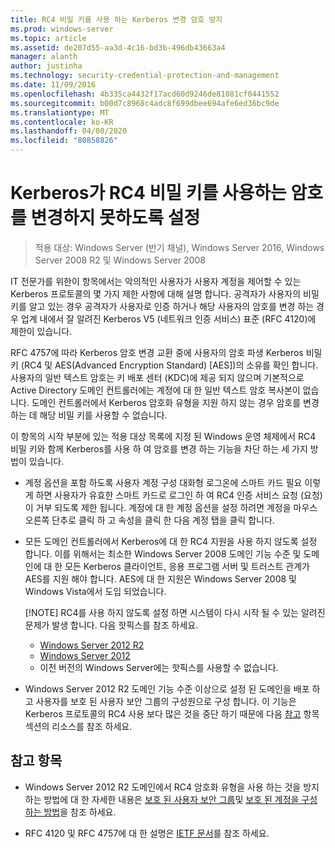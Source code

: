 ```yaml
---
title: RC4 비밀 키를 사용 하는 Kerberos 변경 암호 방지
ms.prod: windows-server
ms.topic: article
ms.assetid: de207d55-aa3d-4c16-bd3b-496db43663a4
manager: alanth
author: justinha
ms.technology: security-credential-protection-and-management
ms.date: 11/09/2016
ms.openlocfilehash: 4b335ca4432f17acd60d9246de81081cf0441552
ms.sourcegitcommit: b00d7c8968c4adc8f699dbee694afe6ed36bc9de
ms.translationtype: MT
ms.contentlocale: ko-KR
ms.lasthandoff: 04/08/2020
ms.locfileid: "80858826"
---
```

# <a name="preventing-kerberos-change-password-that-uses-rc4-secret-keys"></a>Kerberos가 RC4 비밀 키를 사용하는 암호를 변경하지 못하도록 설정

>적용 대상: Windows Server (반기 채널), Windows Server 2016, Windows Server 2008 R2 및 Windows Server 2008

IT 전문가를 위한이 항목에서는 악의적인 사용자가 사용자 계정을 제어할 수 있는 Kerberos 프로토콜의 몇 가지 제한 사항에 대해 설명 합니다. 공격자가 사용자의 비밀 키를 알고 있는 경우 공격자가 사용자로 인증 하거나 해당 사용자의 암호를 변경 하는 경우 업계 내에서 잘 알려진 Kerberos V5 (네트워크 인증 서비스) 표준 (RFC 4120)에 제한이 있습니다.

RFC 4757에 따라 Kerberos 암호 변경 교환 중에 사용자의 암호 파생 Kerberos 비밀 키 (RC4 및 AES(Advanced Encryption Standard) [AES])의 소유를 확인 합니다. 사용자의 일반 텍스트 암호는 키 배포 센터 (KDC)에 제공 되지 않으며 기본적으로 Active Directory 도메인 컨트롤러에는 계정에 대 한 일반 텍스트 암호 복사본이 없습니다. 도메인 컨트롤러에서 Kerberos 암호화 유형을 지원 하지 않는 경우 암호를 변경 하는 데 해당 비밀 키를 사용할 수 없습니다. 

이 항목의 시작 부분에 있는 적용 대상 목록에 지정 된 Windows 운영 체제에서 RC4 비밀 키와 함께 Kerberos를 사용 하 여 암호를 변경 하는 기능을 차단 하는 세 가지 방법이 있습니다.

- 계정 옵션을 포함 하도록 사용자 계정 구성 대화형 로그온에 스마트 카드 필요 이렇게 하면 사용자가 유효한 스마트 카드로 로그인 하 여 RC4 인증 서비스 요청 (요청)이 거부 되도록 제한 됩니다. 계정에 대 한 계정 옵션을 설정 하려면 계정을 마우스 오른쪽 단추로 클릭 하 고 속성을 클릭 한 다음 계정 탭을 클릭 합니다. 

- 모든 도메인 컨트롤러에서 Kerberos에 대 한 RC4 지원을 사용 하지 않도록 설정 합니다. 이를 위해서는 최소한 Windows Server 2008 도메인 기능 수준 및 도메인에 대 한 모든 Kerberos 클라이언트, 응용 프로그램 서버 및 트러스트 관계가 AES를 지원 해야 합니다. AES에 대 한 지원은 Windows Server 2008 및 Windows Vista에서 도입 되었습니다.

    [!NOTE]
    RC4를 사용 하지 않도록 설정 하면 시스템이 다시 시작 될 수 있는 알려진 문제가 발생 합니다. 다음 핫픽스를 참조 하세요.
    - [Windows Server 2012 R2](https://support.microsoft.com/kb/3038261)
    - [Windows Server 2012](https://support.microsoft.com/kb/3086213)
    - 이전 버전의 Windows Server에는 핫픽스를 사용할 수 없습니다.

- Windows Server 2012 R2 도메인 기능 수준 이상으로 설정 된 도메인을 배포 하 고 사용자를 보호 된 사용자 보안 그룹의 구성원으로 구성 합니다. 이 기능은 Kerberos 프로토콜의 RC4 사용 보다 많은 것을 중단 하기 때문에 다음 [참고](#see-also) 항목 섹션의 리소스를 참조 하세요.

## <a name="see-also"></a>참고 항목

- Windows Server 2012 R2 도메인에서 RC4 암호화 유형을 사용 하는 것을 방지 하는 방법에 대 한 자세한 내용은 [보호 된 사용자 보안 그룹](/../credentials-protection-and-management/protected-users-security-group.md)및 [보호 된 계정을 구성 하는 방법](/../credentials-protection-and-management/how-to-configure-protected-accounts.md)을 참조 하세요.

- RFC 4120 및 RFC 4757에 대 한 설명은 [IETF 문서](http://tools.ietf.org/html/)를 참조 하세요.
